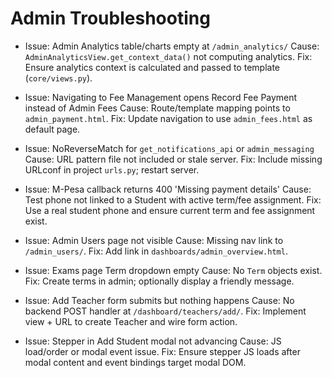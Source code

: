# Admin Troubleshooting

- Issue: Admin Analytics table/charts empty at `/admin_analytics/`
  Cause: `AdminAnalyticsView.get_context_data()` not computing analytics.
  Fix: Ensure analytics context is calculated and passed to template (`core/views.py`).

- Issue: Navigating to Fee Management opens Record Fee Payment instead of Admin Fees
  Cause: Route/template mapping points to `admin_payment.html`.
  Fix: Update navigation to use `admin_fees.html` as default page.

- Issue: NoReverseMatch for `get_notifications_api` or `admin_messaging`
  Cause: URL pattern file not included or stale server.
  Fix: Include missing URLconf in project `urls.py`; restart server.

- Issue: M-Pesa callback returns 400 'Missing payment details'
  Cause: Test phone not linked to a Student with active term/fee assignment.
  Fix: Use a real student phone and ensure current term and fee assignment exist.

- Issue: Admin Users page not visible
  Cause: Missing nav link to `/admin_users/`.
  Fix: Add link in `dashboards/admin_overview.html`.

- Issue: Exams page Term dropdown empty
  Cause: No `Term` objects exist.
  Fix: Create terms in admin; optionally display a friendly message.

- Issue: Add Teacher form submits but nothing happens
  Cause: No backend POST handler at `/dashboard/teachers/add/`.
  Fix: Implement view + URL to create Teacher and wire form action.

- Issue: Stepper in Add Student modal not advancing
  Cause: JS load/order or modal event issue.
  Fix: Ensure stepper JS loads after modal content and event bindings target modal DOM.
